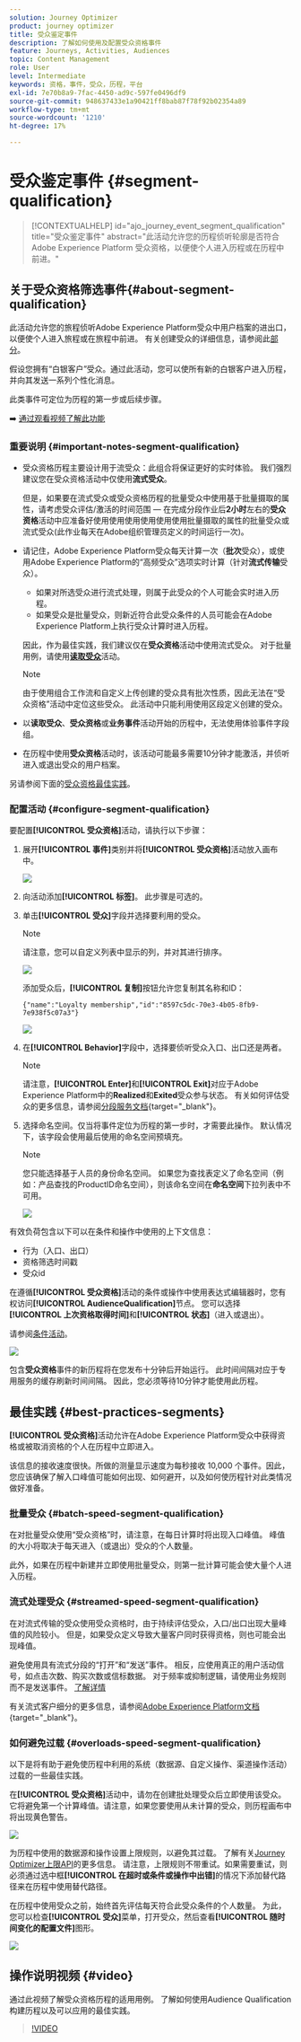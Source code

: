 ```yaml
---
solution: Journey Optimizer
product: journey optimizer
title: 受众鉴定事件
description: 了解如何使用及配置受众资格事件
feature: Journeys, Activities, Audiences
topic: Content Management
role: User
level: Intermediate
keywords: 资格，事件，受众，历程，平台
exl-id: 7e70b8a9-7fac-4450-ad9c-597fe0496df9
source-git-commit: 948637433e1a90421ff8bab87f78f92b02354a89
workflow-type: tm+mt
source-wordcount: '1210'
ht-degree: 17%

---
```


# 受众鉴定事件 {#segment-qualification}

>[!CONTEXTUALHELP]
>id="ajo_journey_event_segment_qualification"
>title="受众鉴定事件"
>abstract="此活动允许您的历程侦听轮廓是否符合 Adobe Experience Platform 受众资格，以便使个人进入历程或在历程中前进。"

## 关于受众资格筛选事件{#about-segment-qualification}

此活动允许您的旅程侦听Adobe Experience Platform受众中用户档案的进出口，以便使个人进入旅程或在旅程中前进。 有关创建受众的详细信息，请参阅此[部分](../audience/about-audiences.md)。

假设您拥有“白银客户”受众。通过此活动，您可以使所有新的白银客户进入历程，并向其发送一系列个性化消息。

此类事件可定位为历程的第一步或后续步骤。

➡️ [通过观看视频了解此功能](#video)

### 重要说明 {#important-notes-segment-qualification}

* 受众资格历程主要设计用于流受众：此组合将保证更好的实时体验。 我们强烈建议您在受众资格活动中仅使用&#x200B;**流式受众**。

  但是，如果要在流式受众或受众资格历程的批量受众中使用基于批量摄取的属性，请考虑受众评估/激活的时间范围 — 在完成分段作业后&#x200B;**2小时**&#x200B;左右的&#x200B;**受众资格**&#x200B;活动中应准备好使用使用使用使用使用使用批量摄取的属性的批量受众或流式受众(此作业每天在Adobe组织管理员定义的时间运行一次)。

* 请记住，Adobe Experience Platform受众每天计算一次（**批次**&#x200B;受众），或使用Adobe Experience Platform的“高频受众”选项实时计算（针对&#x200B;**流式传输**&#x200B;受众）。

   * 如果对所选受众进行流式处理，则属于此受众的个人可能会实时进入历程。
   * 如果受众是批量受众，则新近符合此受众条件的人员可能会在Adobe Experience Platform上执行受众计算时进入历程。

  因此，作为最佳实践，我们建议仅在&#x200B;**受众资格**&#x200B;活动中使用流式受众。 对于批量用例，请使用&#x200B;**[读取受众](read-audience.md)**&#x200B;活动。

  >[!NOTE]
  >
  >由于使用组合工作流和自定义上传创建的受众具有批次性质，因此无法在“受众资格”活动中定位这些受众。 此活动中只能利用使用区段定义创建的受众。

* 以&#x200B;**读取受众**、**受众资格**&#x200B;或&#x200B;**业务事件**&#x200B;活动开始的历程中，无法使用体验事件字段组。

* 在历程中使用&#x200B;**受众资格**&#x200B;活动时，该活动可能最多需要10分钟才能激活，并侦听进入或退出受众的用户档案。


另请参阅下面的[受众资格最佳实践](#best-practices-segments)。

### 配置活动 {#configure-segment-qualification}

要配置&#x200B;**[!UICONTROL 受众资格]**&#x200B;活动，请执行以下步骤：

1. 展开&#x200B;**[!UICONTROL 事件]**&#x200B;类别并将&#x200B;**[!UICONTROL 受众资格]**&#x200B;活动放入画布中。

   ![](assets/segment5.png)

1. 向活动添加&#x200B;**[!UICONTROL 标签]**。 此步骤是可选的。

1. 单击&#x200B;**[!UICONTROL 受众]**&#x200B;字段并选择要利用的受众。

   >[!NOTE]
   >
   >请注意，您可以自定义列表中显示的列，并对其进行排序。

   ![](assets/segment6.png)

   添加受众后，**[!UICONTROL 复制]**&#x200B;按钮允许您复制其名称和ID：

   `{"name":"Loyalty membership","id":"8597c5dc-70e3-4b05-8fb9-7e938f5c07a3"}`

   ![](assets/segment-copy.png)

1. 在&#x200B;**[!UICONTROL Behavior]**&#x200B;字段中，选择要侦听受众入口、出口还是两者。

   >[!NOTE]
   >
   >请注意，**[!UICONTROL Enter]**&#x200B;和&#x200B;**[!UICONTROL Exit]**&#x200B;对应于Adobe Experience Platform中的&#x200B;**Realized**&#x200B;和&#x200B;**Exited**&#x200B;受众参与状态。 有关如何评估受众的更多信息，请参阅[分段服务文档](https://experienceleague.adobe.com/docs/experience-platform/segmentation/tutorials/evaluate-a-segment.html?lang=zh-Hans#interpret-segment-results){target="_blank"}。

1. 选择命名空间。仅当将事件定位为历程的第一步时，才需要此操作。 默认情况下，该字段会使用最后使用的命名空间预填充。

   >[!NOTE]
   >
   >您只能选择基于人员的身份命名空间。 如果您为查找表定义了命名空间（例如：产品查找的ProductID命名空间），则该命名空间在&#x200B;**命名空间**&#x200B;下拉列表中不可用。

   ![](assets/segment7.png)

有效负荷包含以下可以在条件和操作中使用的上下文信息：

* 行为（入口、出口）
* 资格筛选时间戳
* 受众id

在遵循&#x200B;**[!UICONTROL 受众资格]**&#x200B;活动的条件或操作中使用表达式编辑器时，您有权访问&#x200B;**[!UICONTROL AudienceQualification]**&#x200B;节点。 您可以选择&#x200B;**[!UICONTROL 上次资格取得时间]**&#x200B;和&#x200B;**[!UICONTROL 状态]**（进入或退出）。

请参阅[条件活动](../building-journeys/condition-activity.md#about_condition)。

![](assets/segment8.png)

包含&#x200B;**受众资格**&#x200B;事件的新历程将在您发布十分钟后开始运行。 此时间间隔对应于专用服务的缓存刷新时间间隔。 因此，您必须等待10分钟才能使用此历程。

## 最佳实践 {#best-practices-segments}

**[!UICONTROL 受众资格]**&#x200B;活动允许在Adobe Experience Platform受众中获得资格或被取消资格的个人在历程中立即进入。

该信息的接收速度很快。所做的测量显示速度为每秒接收 10,000 个事件。因此，您应该确保了解入口峰值可能如何出现、如何避开，以及如何使历程针对此类情况做好准备。

### 批量受众 {#batch-speed-segment-qualification}

在对批量受众使用“受众资格”时，请注意，在每日计算时将出现入口峰值。 峰值的大小将取决于每天进入（或退出）受众的个人数量。

此外，如果在历程中新建并立即使用批量受众，则第一批计算可能会使大量个人进入历程。

### 流式处理受众 {#streamed-speed-segment-qualification}

在对流式传输的受众使用受众资格时，由于持续评估受众，入口/出口出现大量峰值的风险较小。 但是，如果受众定义导致大量客户同时获得资格，则也可能会出现峰值。

避免使用具有流式分段的“打开”和“发送”事件。 相反，应使用真正的用户活动信号，如点击次数、购买次数或信标数据。 对于频率或抑制逻辑，请使用业务规则而不是发送事件。 [了解详情](../audience/about-audiences.md#open-and-send-event-guardrails)

有关流式客户细分的更多信息，请参阅[Adobe Experience Platform文档](https://experienceleague.adobe.com/zh-hans/docs/experience-platform/segmentation/methods/streaming-segmentation){target="_blank"}。

### 如何避免过载 {#overloads-speed-segment-qualification}

以下是将有助于避免使历程中利用的系统（数据源、自定义操作、渠道操作活动）过载的一些最佳实践。

在&#x200B;**[!UICONTROL 受众资格]**&#x200B;活动中，请勿在创建批处理受众后立即使用该受众。 它将避免第一个计算峰值。请注意，如果您要使用从未计算的受众，则历程画布中将出现黄色警告。

![](assets/segment-error.png)

为历程中使用的数据源和操作设置上限规则，以避免其过载。 了解有关[Journey Optimizer上限API](../configuration/capping.md)的更多信息。 请注意，上限规则不带重试。如果需要重试，则必须通过选中框&#x200B;**[!UICONTROL 在超时或条件或操作中出错]**&#x200B;的情况下添加替代路径来在历程中使用替代路径。

在历程中使用受众之前，始终首先评估每天符合此受众条件的个人数量。 为此，您可以检查&#x200B;**[!UICONTROL 受众]**&#x200B;菜单，打开受众，然后查看&#x200B;**[!UICONTROL 随时间变化的配置文件]**&#x200B;图形。

![](assets/segment-overload.png)

## 操作说明视频 {#video}

通过此视频了解受众资格历程的适用用例。 了解如何使用Audience Qualification构建历程以及可以应用的最佳实践。

>[!VIDEO](https://video.tv.adobe.com/v/3446214?quality=12&captions=chi_hans)
